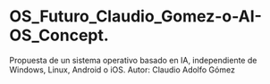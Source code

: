 # OS_Futuro_Claudio_Gomez-o-AI-OS_Concept.
Propuesta de un sistema operativo basado en IA, independiente de Windows, Linux, Android o iOS. Autor: Claudio Adolfo Gómez
